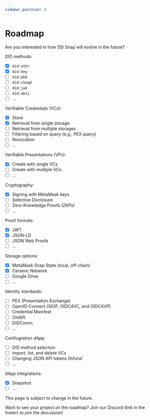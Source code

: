 ```yaml
---
sidebar_position: 8
---
```


# Roadmap

Are you interested in how SSI Snap will evolve in the future?

DID methods:

- [x] `did:ethr`
- [x] `did:key`
- [ ] `did:pkh`
- [ ] `did:cheqd`
- [ ] `did:jwk`
- [ ] `did:ebsi`
- [ ] ...

Verifiable Credentials (VCs):

- [x] Store
- [x] Retrieval from single storage
- [ ] Retrieval from multiple storages
- [ ] Filtering based on query (e.g., PEX query)
- [ ] Revocation
- [ ] ...

Verifiable Presentations (VPs):

- [x] Create with single VCs
- [ ] Create with multiple VCs
- [ ] ...

Cryptography:

- [x] Signing with MetaMask keys
- [ ] Selective Disclosure
- [ ] Zero-Knowledge Proofs (ZKPs)
- [ ] ...

Proof formats:

- [x] JWT
- [x] JSON-LD
- [ ] JSON Web Proofs
- [ ] ...

Storage options:

- [x] MetaMask Snap State (local, off-chain)
- [x] Ceramic Network
- [ ] Google Drive
- [ ] ...

Identity standards:

- [ ] PEX (Presentation Exchange)
- [ ] OpenID Connect (SIOP, OIDC4VC, and OIDC4VP)
- [ ] Credential Manifest
- [ ] CHAPI
- [ ] DIDComm
- [ ] ...

Confiugration dApp:

- [ ] DID method selection
- [ ] Import, list, and delete VCs
- [ ] Changing JSON API tokens (Infura)
- [ ] ...

dApp integrations:

- [x] Snapshot
- [ ] ...

This page is subject to change in the future.

Want to see your project on the roadmap? Join our Discord (link in the footer) to join the discussion!
